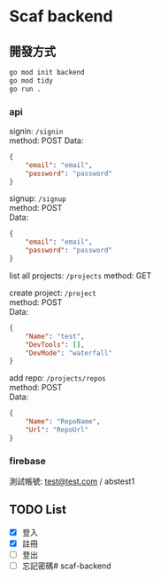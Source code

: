 # Scaf backend

## 開發方式

```bash
go mod init backend
go mod tidy
go run .
```

### api
signin: ```/signin```<br>
method: POST
Data:
```json
{
    "email": "email",
    "password": "password"
}
```

signup: ```/signup```<br>
method: POST<br>
Data:
```json
{
    "email": "email",
    "password": "password"
}
```

list all projects: ```/projects```
method: GET<br>

create project: ```/project```<br>
method: POST<br>
Data:
```json
{
    "Name": "test",
    "DevTools": [],
    "DevMode": "waterfall"
}
```

add repo: ```/projects/repos```<br>
method: POST<br>
Data:
```json
{
    "Name": "RepoName",
    "Url": "RepoUrl"
}
```

### firebase

測試帳號: test@test.com / abstest1

## TODO List

- [x] 登入
- [X] 註冊 
- [ ] 登出
- [ ] 忘記密碼# scaf-backend

